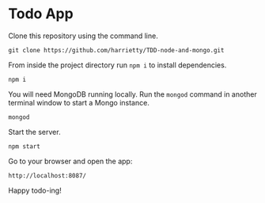 # Todo App
 Clone this repository using the command line.

```
git clone https://github.com/harrietty/TDD-node-and-mongo.git
```

From inside the project directory run `npm i` to install dependencies.

```
npm i
```

You will need MongoDB running locally. Run the `mongod` command in another terminal window to start a Mongo instance.

```
mongod
```

Start the server.

```
npm start
```

Go to your browser and open the app:

```
http://localhost:8087/
```

Happy todo-ing!
